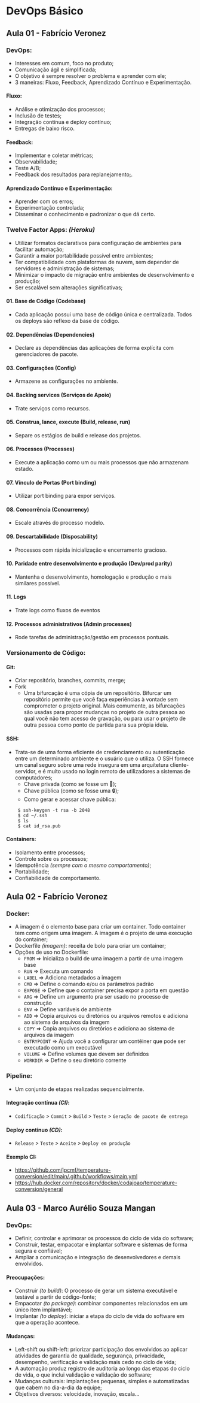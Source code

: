 # DevOps Básico

## Aula 01 - Fabrício Veronez

### DevOps:
  - Interesses em comum, foco no produto;
  - Comunicação ágil e simplificada;
  - O objetivo é sempre resolver o problema e aprender com ele;
  - 3 maneiras: Fluxo, Feedback, Aprendizado Contínuo e Experimentação.

#### Fluxo:
  - Análise e otimização dos processos;
  - Inclusão de testes;
  - Integração contínua e deploy contínuo;
  - Entregas de baixo risco.

#### Feedback:
  - Implementar e coletar métricas;
  - Observabilidade;
  - Teste A/B;
  - Feedback dos resultados para replanejamento;.
  
#### Aprendizado Contínuo e Experimentação:
  - Aprender com os erros;
  - Experimentação controlada;
  - Disseminar o conhecimento e padronizar o que dá certo.

### Twelve Factor Apps: _(Heroku)_
  - Utilizar formatos declarativos para configuração de ambientes para facilitar automação;
  - Garantir a maior portabilidade possível entre ambientes;
  - Ter compatibilidade com plataformas de nuvem, sem depender de servidores e administração de sistemas;
  - Minimizar o impacto de migração entre ambientes de desenvolvimento e produção;
  - Ser escalável sem alterações significativas;

#### 01. Base de Código (Codebase)
  - Cada aplicação possui uma base de código única e centralizada. Todos os deploys são reflexo da base de código.

#### 02. Dependências (Dependencies)
  - Declare as dependências das aplicações de forma explícita com gerenciadores de pacote.

#### 03. Configurações (Config)
  - Armazene as configurações no ambiente.

#### 04. Backing services (Serviços de Apoio)
  - Trate serviços como recursos.

#### 05. Construa, lance, execute (Build, release, run)
  - Separe os estágios de build e release dos projetos.

#### 06. Processos (Processes)
  - Execute a aplicação como um ou mais processos que não armazenam estado.

#### 07. Vínculo de Portas (Port binding)
  - Utilizar port binding para expor serviços.

#### 08. Concorrência (Concurrency)
  - Escale através do processo modelo.

#### 09. Descartabilidade (Disposability)
  - Processos com rápida inicialização e encerramento gracioso.

#### 10. Paridade entre desenvolvimento e produção (Dev/prod parity)
  - Mantenha o desenvolvimento, homologação e produção o mais similares possível.

#### 11. Logs
  - Trate logs como fluxos de eventos

#### 12. Processos administrativos (Admin processes)
  - Rode tarefas de administração/gestão em processos pontuais.

### Versionamento de Código:

#### Git:
  - Criar repositório, branches, commits, merge;
  - Fork
    - Uma bifurcação é uma cópia de um repositório. Bifurcar um repositório permite que você faça experiências à vontade sem comprometer o projeto original. Mais comumente, as bifurcações são usadas para propor mudanças no projeto de outra pessoa ao qual você não tem acesso de gravação, ou para usar o projeto de outra pessoa como ponto de partida para sua própia ideia.

#### SSH:
  - Trata-se de uma forma eficiente de credenciamento ou autenticação entre um determinado ambiente e o usuário que o utiliza. O SSH fornece um canal seguro sobre uma rede insegura em uma arquitetura cliente-servidor, e é muito usado no login remoto de utilizadores a sistemas de computadores;
    - Chave privada (como se fosse um 🔑);
    - Chave pública (como se fosse uma 🔒);
    - Como gerar e acessar chave pública:
    ```
     $ ssh-keygen -t rsa -b 2048
     $ cd ~/.ssh
     $ ls
     $ cat id_rsa.pub
    ```
 
 #### Containers:
  - Isolamento entre processos;
  - Controle sobre os processos;
  - Idempotência _(sempre com o mesmo comportamento)_;
  - Portabilidade;
  - Confiabilidade de comportamento.
    
## Aula 02 - Fabrício Veronez

### Docker:
  - A imagem é o elemento base para criar um container. Todo container tem como origem uma imagem. A imagem é o projeto de uma execução do container;
  - Dockerfile _(imagem)_: receita de bolo para criar um container;
  - Opções de uso no Dockerfile:
    - `FROM` => Inicializa o build de uma imagem a partir de uma imagem base
    - `RUN` => Executa um comando
    - `LABEL` => Adiciona metadados a imagem
    - `CMD` => Define o comando e/ou os parâmetros padrão
    - `EXPOSE` => Define que o container precisa expor a porta em questão
    - `ARG` => Define um argumento pra ser usado no processo de construção
    - `ENV` => Define variáveis de ambiente
    - `ADD` => Copia arquivos ou diretórios ou arquivos remotos e adiciona ao sistema de arquivos da imagem
    - `COPY` => Copia arquivos ou diretórios e adiciona ao sistema de arquivos da imagem
    - `ENTRYPOINT` => Ajuda você a configurar um contêiner que pode ser executado como um executável
    - `VOLUME` => Define volumes que devem ser definidos
    - `WORKDIR` => Define o seu diretório corrente

### Pipeline:
  - Um conjunto de etapas realizadas sequencialmente.

#### Integração contínua _(CI)_:
  - `Codificação` > `Commit` > `Build` > `Teste` > `Geração de pacote de entrega`

#### Deploy contínuo _(CD)_:
- `Release` > `Teste` > `Aceite` > `Deploy em produção`

#### Exemplo CI:
- https://github.com/jpcmf/temperature-conversion/edit/main/.github/workflows/main.yml
- https://hub.docker.com/repository/docker/codajoao/temperature-conversion/general

## Aula 03 - Marco Aurélio Souza Mangan

### DevOps:
- Definir, controlar e aprimorar os processos do ciclo de vida do software;
- Construir, testar, empacotar e implantar software e sistemas de forma segura e confiável;
- Ampliar a comunicação e integração de desenvolvedores e demais envolvidos.

#### Preocupações:
- Construir _(to build)_: O processo de gerar um sistema executável e testável a partir de código-fonte;
- Empacotar _(to package)_: combinar componentes relacionados em um único item implantável;
- Implantar _(to deploy)_: iniciar a etapa do ciclo de vida do software em que a operação acontece.

#### Mudanças:
- Left-shift ou shift-left: priorizar participação dos envolvidos ao aplicar atividades de garantia de qualidade, segurança, privacidade, desempenho, verificação e validação mais cedo no ciclo de vida;
- A automação produz registro de auditoria ao longo das etapas do ciclo de vida, o que inclui validação e validação do software;
- Mudanças culturais: implantações pequenas, simples e automatizadas que cabem no dia-a-dia da equipe;
- Objetivos diversos: velocidade, inovação, escala...
